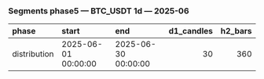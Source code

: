 ### Segments phase5 — BTC_USDT 1d — 2025-06

| phase        | start               | end                 |   d1_candles |   h2_bars |
|:-------------|:--------------------|:--------------------|-------------:|----------:|
| distribution | 2025-06-01 00:00:00 | 2025-06-30 00:00:00 |           30 |       360 |